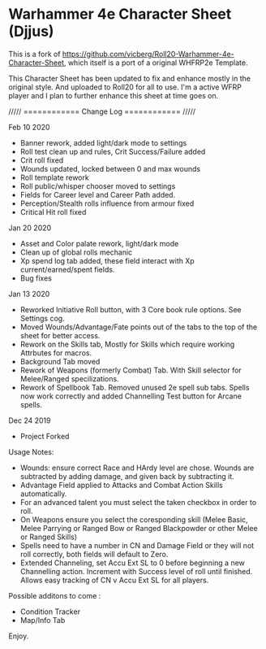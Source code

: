# Warhammer 4e Character Sheet (Djjus)

This is a fork of https://github.com/vicberg/Roll20-Warhammer-4e-Character-Sheet, which itself is a port of a original WHFRP2e Template.

This Character Sheet has been updated to fix and enhance mostly in the original style. And uploaded to Roll20 for all to use. 
I'm a active WFRP player and I plan to further enhance this sheet at time goes on.


///// ============ Change Log ============ ///// 



Feb 10 2020

- Banner rework, added light/dark mode to settings
- Roll test clean up and rules, Crit Success/Failure added
- Crit roll fixed
- Wounds updated, locked between 0 and max wounds
- Roll template rework
- Roll public/whisper chooser moved to settings
- Fields for Career level and Career Path added.
- Perception/Stealth rolls influence from armour fixed
- Critical Hit roll fixed



Jan 20 2020

- Asset and Color palate rework, light/dark mode
- Clean up of global rolls mechanic
- Xp spend log tab added, these field interact with Xp current/earned/spent fields.
- Bug fixes



Jan 13 2020

- Reworked Initiative Roll button, with 3 Core book rule options. See Settings cog.
- Moved Wounds/Advantage/Fate points out of the tabs to the top of the sheet for better access.
- Rework on the Skills tab, Mostly for Skills which require working Attrbutes for macros.
- Background Tab moved
- Rework of Weapons (formerly Combat) Tab. With Skill selector for Melee/Ranged specilizations.
- Rework of Spellbook Tab. Removed unused 2e spell sub tabs. Spells now work correctly and added Channelling Test button for Arcane spells.



Dec 24 2019

- Project Forked




Usage Notes:

- Wounds: ensure correct Race and HArdy level are chose. Wounds are subtracted by adding damage, and given back by subtracting it.
- Advantage Field applied to Attacks and Combat Action Skills automatically.
- For an advanced talent you must select the taken checkbox in order to roll.
- On Weapons ensure you select the coresponding skill (Melee Basic, Melee Parrying or Ranged Bow or Ranged Blackpowder or other Melee or Ranged Skills)
- Spells need to have a number in CN and Damage Field or they will not roll correctly, both fields will default to Zero.
- Extended Channeling, set Accu Ext SL to 0 before beginning a new Channelling action. Increment with Success level of roll until finished. Allows easy tracking of CN v Accu Ext SL for all players.



Possible additons to come :

- Condition Tracker
- Map/Info Tab



Enjoy.